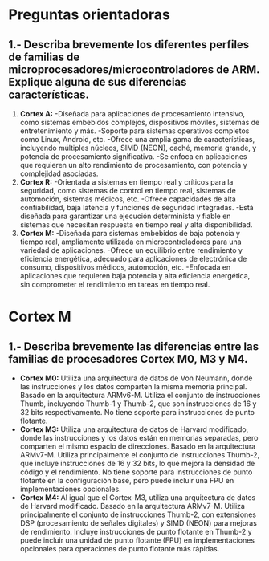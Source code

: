 # Preguntas orientadoras
## 1.- Describa brevemente los diferentes perfiles de familias de microprocesadores/microcontroladores de ARM. Explique alguna de sus diferencias características.

1. **Cortex A:**
    -Diseñada para aplicaciones de procesamiento intensivo, como sistemas embebidos complejos, dispositivos móviles, sistemas de entretenimiento y más.
    -Soporte para sistemas operativos completos como Linux, Android, etc.
    -Ofrece una amplia gama de características, incluyendo múltiples núcleos, SIMD (NEON), caché, memoria grande, y potencia de procesamiento significativa.
    -Se enfoca en aplicaciones que requieren un alto rendimiento de procesamiento, con potencia y complejidad asociadas.
2. **Cortex R:**
    -Orientada a sistemas en tiempo real y críticos para la seguridad, como sistemas de control en tiempo real, sistemas de automoción, sistemas médicos, etc.
    -Ofrece capacidades de alta confiabilidad, baja latencia y funciones de seguridad integradas.
    -Está diseñada para garantizar una ejecución determinista y fiable en sistemas que necesitan respuesta en tiempo real y alta disponibilidad.
3. **Cortex M:**
    -Diseñada para sistemas embebidos de baja potencia y tiempo real, ampliamente utilizada en microcontroladores para una variedad de aplicaciones.
    -Ofrece un equilibrio entre rendimiento y eficiencia energética, adecuado para aplicaciones de electrónica de consumo, dispositivos médicos, automoción, etc.
    -Enfocada en aplicaciones que requieren baja potencia y alta eficiencia energética, sin comprometer el rendimiento en tareas en tiempo real.


# Cortex M

## 1.- Describa brevemente las diferencias entre las familias de procesadores Cortex M0, M3 y M4.

- **Cortex M0:** Utiliza una arquitectura de datos de Von Neumann, donde las instrucciones y los datos comparten la misma memoria principal. Basado en la arquitectura ARMv6-M. Utiliza el conjunto de instrucciones Thumb, incluyendo Thumb-1 y Thumb-2, que son instrucciones de 16 y 32 bits respectivamente. No tiene soporte para instrucciones de punto flotante.
- **Cortex M3:** Utiliza una arquitectura de datos de Harvard modificado, donde las instrucciones y los datos están en memorias separadas, pero comparten el mismo espacio de direcciones. Basado en la arquitectura ARMv7-M. Utiliza principalmente el conjunto de instrucciones Thumb-2, que incluye instrucciones de 16 y 32 bits, lo que mejora la densidad de código y el rendimiento. No tiene soporte para instrucciones de punto flotante en la configuración base, pero puede incluir una FPU en implementaciones opcionales.
- **Cortex M4:** Al igual que el Cortex-M3, utiliza una arquitectura de datos de Harvard modificado. Basado en la arquitectura ARMv7-M. Utiliza principalmente el conjunto de instrucciones Thumb-2, con extensiones DSP (procesamiento de señales digitales) y SIMD (NEON) para mejoras de rendimiento. Incluye instrucciones de punto flotante en Thumb-2 y puede incluir una unidad de punto flotante (FPU) en implementaciones opcionales para operaciones de punto flotante más rápidas.
